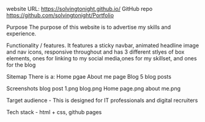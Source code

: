<README class="md"></README>
website URL:
https://solvingtonight.github.io/
GitHub repo
https://github.com/solvingtonight/Portfolio

Purpose
The purpose of this website is to advertise my skills and experience.

Functionality / features.
It features a sticky navbar, animated headline image and nav icons,
responsive throughout and has 3 different stlyes of box elements, ones for linking to my social media,ones for my skillset, and ones for the blog

Sitemap
There is a:
Home pgae
About me page
Blog
5 blog posts

Screenshots
blog post 1.png
blog.png
Home page.png
about me.png

Target audience - This is designed for IT professionals and digital recruiters

Tech stack - html + css, github pages